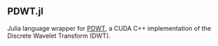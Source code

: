 ## PDWT.jl

Julia language wrapper for [PDWT](https://github.com/pierrepaleo/PDWT), a CUDA C++ implementation of the Discrete Wavelet Transform (DWT).

